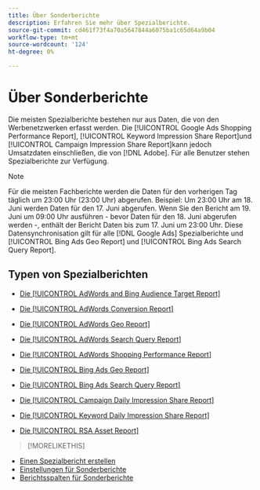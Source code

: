 ```yaml
---
title: Über Sonderberichte
description: Erfahren Sie mehr über Spezialberichte.
source-git-commit: cd461f73f4a70a5647844a6075ba1c65d64a9b04
workflow-type: tm+mt
source-wordcount: '124'
ht-degree: 0%

---
```


# Über Sonderberichte

Die meisten Spezialberichte bestehen nur aus Daten, die von den Werbenetzwerken erfasst werden. Die [!UICONTROL Google Ads Shopping Performance Report], [!UICONTROL Keyword Impression Share Report]und [!UICONTROL Campaign Impression Share Report]kann jedoch Umsatzdaten einschließen, die von [!DNL Adobe]. Für alle Benutzer stehen Spezialberichte zur Verfügung.

>[!NOTE]
>
>Für die meisten Fachberichte werden die Daten für den vorherigen Tag täglich um 23:00 Uhr (23:00 Uhr) abgerufen. Beispiel: Um 23:00 Uhr am 18. Juni werden Daten für den 17. Juni abgerufen. Wenn Sie den Bericht am 19. Juni um 09:00 Uhr ausführen - bevor Daten für den 18. Juni abgerufen werden -, enthält der Bericht Daten bis zum 17. Juni um 23:00 Uhr. Diese Datensynchronisation gilt für alle [!DNL Google Ads] Spezialberichte und [!UICONTROL Bing Ads Geo Report] und [!UICONTROL Bing Ads Search Query Report].

## Typen von Spezialberichten

* [Die [!UICONTROL AdWords and Bing Audience Target Report]](/help/search-social-commerce/reports/management/specialty/adwords-bing-audience-target-report.md)

* [Die [!UICONTROL AdWords Conversion Report]](/help/search-social-commerce/reports/management/specialty/adwords-conversion-report.md)

* [Die [!UICONTROL AdWords Geo Report]](/help/search-social-commerce/reports/management/specialty/adwords-geo-report.md)

* [Die [!UICONTROL AdWords Search Query Report]](/help/search-social-commerce/reports/management/specialty/adwords-search-query-report.md)

* [Die [!UICONTROL AdWords Shopping Performance Report]](/help/search-social-commerce/reports/management/specialty/adwords-shopping-performance-report.md)

* [Die [!UICONTROL Bing Ads Geo Report]](/help/search-social-commerce/reports/management/specialty/bing-ads-geo-report.md)

* [Die [!UICONTROL Bing Ads Search Query Report]](/help/search-social-commerce/reports/management/specialty/bing-ads-search-query-report.md)

* [Die [!UICONTROL Campaign Daily Impression Share Report]](/help/search-social-commerce/reports/management/specialty/campaign-daily-impression-share-report.md)

* [Die [!UICONTROL Keyword Daily Impression Share Report]](/help/search-social-commerce/reports/management/specialty/keyword-daily-impression-share-report.md)

* [Die [!UICONTROL RSA Asset Report]](/help/search-social-commerce/reports/management/specialty/rsa-asset-report.md)

>[!MORELIKETHIS]
* [Einen Spezialbericht erstellen](/help/search-social-commerce/reports/management/specialty/specialty-report-generate.md)
* [Einstellungen für Sonderberichte](/help/search-social-commerce/reports/management/specialty/specialty-report-settings.md)
* [Berichtsspalten für Sonderberichte](/help/search-social-commerce/reports/management/specialty/specialty-report-columns.md)


